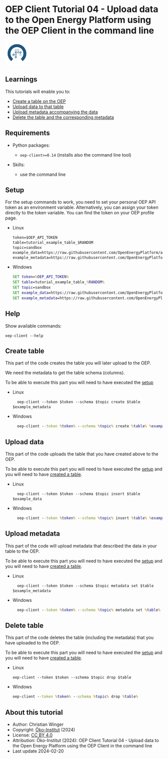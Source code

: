 # OEP Client Tutorial 04 - Upload data to the Open Energy Platform using the OEP Client in the command line

<!-- keep img below title and without align="left"  -->
<img src="https://raw.githubusercontent.com/OpenEnergyPlatform/academy/develop/docs/data/img/OEP_logo_2_no_text.svg" alt="OpenEnergy Platform" height="75" width="75" />

## Learnings

This tutorials will enable you to:

- [Create a table on the OEP](#create-table)
- [Upload data to that table](#upload-data)
- [Upload metadata accompanying the data](#upload-metadata)
- [Delete the table and the corresponding metadata](#delete-table)

## Requirements

- Python packages:

  - `oep-client>=0.14` (installs also the command line tool)

- Skills:
  - use the command line

## Setup

For the setup commands to work, you need to set your personal OEP API token as an environment variable. Alternatively, you can assign your token directly to the token variable. You can find the token on your OEP profile page.

- Linux

  ```shell
  token=$OEP_API_TOKEN
  table=tutorial_example_table_$RANDOM
  topic=sandbox
  example_data=https://raw.githubusercontent.com/OpenEnergyPlatform/academy/production/docs/data/tutorial_example_table.data.csv
  example_metadata=https://raw.githubusercontent.com/OpenEnergyPlatform/academy/production/docs/data/tutorial_example_table.metadata.json
  ```

- Windows

  ```cmd
  SET token=%OEP_API_TOKEN%
  SET table=tutorial_example_table_%RANDOM%
  SET topic=sandbox
  SET example_data=https://raw.githubusercontent.com/OpenEnergyPlatform/academy/production/docs/data/tutorial_example_table.data.csv
  SET example_metadata=https://raw.githubusercontent.com/OpenEnergyPlatform/academy/production/docs/data/tutorial_example_table.metadata.json
  ```

## Help

Show available commands:

```shell
oep-client --help
```

## Create table

This part of the code creates the table you will later upload to the OEP.

We need the metadata to get the table schema (columns).

To be able to execute this part you will need to have executed the [setup](#setup)

- Linux

  ```shell
    oep-client --token $token --schema $topic create $table $example_metadata
  ```

- Windows

  ```cmd
    oep-client --token %token% --schema %topic% create %table% %example_metadata%
  ```

## Upload data

This part of the code uploads the table that you have created above to the OEP.

To be able to execute this part you will need to have executed the [setup](#setup) and you will need to have [created a table](#create-table).

- Linux

  ```shell
    oep-client --token $token --schema $topic insert $table $example_data
  ```

- Windows

  ```cmd
    oep-client --token %token% --schema %topic% insert %table% %example_data%
  ```

## Upload metadata

This part of the code will upload metadata that described the data in your table to the OEP.

To be able to execute this part you will need to have executed the [setup](#setup) and you will need to have [created a table](#create-table).

- Linux

  ```shell
    oep-client --token $token --schema $topic metadata set $table $example_metadata
  ```

- Windows

  ```cmd
    oep-client --token %token% --schema %topic% metadata set %table% %example_metadata%
  ```

## Delete table

This part of the code deletes the table (including the metadata) that you have uploaded to the OEP.

To be able to execute this part you will need to have executed the [setup](#setup) and you will need to have [created a table](#create-table).

- Linux

  ```shell
  oep-client --token $token --schema $topic drop $table
  ```

- Windows

  ```cmd
  oep-client --token %token% --schema %topic% drop %table%
  ```

## About this tutorial

- Author: Christian Winger
- Copyright: [Öko-Institut](https://www.oeko.de) (2024)
- License: [CC BY 4.0](https://creativecommons.org/licenses/by/4.0/deed.en) 
- Attribution: Öko-Institut (2024): OEP Client Tutorial 04 - Upload data to the Open Energy Platform using the OEP Client in the command line
- Last update 2024-02-20